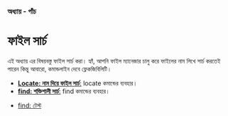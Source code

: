 ### অধ্যায় - পাঁচ ###
# ফাইল সার্চ #

এই অধ্যায় এর বিষয়বস্তু ফাইল সার্চ করা। হ্যাঁ, আপনি ফাইল ম্যানেজার চালু করে ফাইলের নাম লিখে সার্চ করতেই পারেন কিন্তু আবারো, কমান্ডলাইন দেবে ফ্লেকজিবিলিটি।

*  [**Locate: নাম দিয়ে ফাইল সার্চ**:](3.5.1.locate.md) locate কমান্ডের ব্যবহার।
*  [**find: শক্তিশালী সার্চ**:](3.5.2.0.find.md) find কমান্ডের ব্যবহার। 
  - [find: টেস্ট](3.5.2.1.test.md)